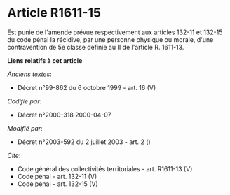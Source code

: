 # Article R1611-15

Est punie de l'amende prévue respectivement aux articles 132-11 et 132-15 du code pénal la récidive, par une personne
physique ou morale, d'une contravention de 5e classe définie au II de l'article R. 1611-13.

**Liens relatifs à cet article**

_Anciens textes_:

  - Décret n°99-862 du 6 octobre 1999 - art. 16 (V)

_Codifié par_:

  - Décret n°2000-318 2000-04-07

_Modifié par_:

  - Décret n°2003-592 du 2 juillet 2003 - art. 2 ()

_Cite_:

  - Code général des collectivités territoriales - art. R1611-13 (V)
  - Code pénal - art. 132-11 (V)
  - Code pénal - art. 132-15 (V)
